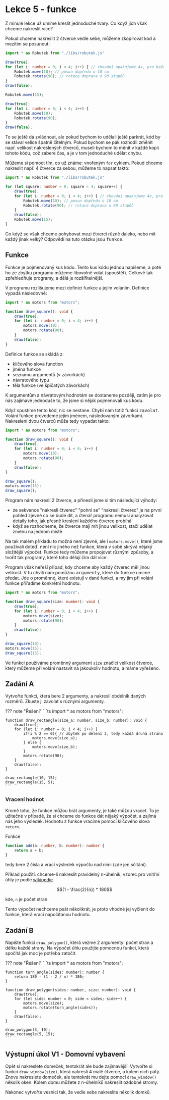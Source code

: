 # Lekce 5 - funkce

Z minulé lekce už umíme kreslit jednoduché tvary. Co když jich však chceme nakreslit více?

Pokud chceme nakreslit 2 čtverce vedle sebe, můžeme zkopírovat kód a mezitím se posunout:

```ts
import * as Robutek from "./libs/robutek.js"

draw(true);
for (let i: number = 0; i < 4; i++) { // chování opakujeme 4x, pro každou stěnu čtverce
    Robutek.move(10); // posun dopředu o 10 cm
    Robutek.rotate(90); // rotace doprava o 90 stupňů
}
draw(false);

Robutek.move(15);

draw(true);
for (let i: number = 0; i < 4; i++) {
    Robutek.move(10);
    Robutek.rotate(90);
}
draw(false);
``` 

To se ještě dá zvládnout, ale pokud bychom to udělali ještě párkrát, kód by se stával velice špatně čitelným.
Pokud bychom se pak rozhodli změnit např. velikost nakreslených čtverců, museli bychom to měnit v každé kopii tohoto kódu, což zabere čas, a je v tom jednoduché udělat chybu.

Můžeme si pomoct tím, co už známe: vnořeným `for` cyklem. Pokud chceme nakreslit např. 4 čtverce za sebou, můžeme to napsat takto:

```ts
import * as Robutek from "./libs/robutek.js"

for (let square: number = 0; square < 4; square++) {
    draw(true);
    for (let i: number = 0; i < 4; i++) { // chování opakujeme 4x, pro každou stěnu čtverce
        Robutek.move(10); // posun dopředu o 10 cm
        Robutek.rotate(90); // rotace doprava o 90 stupňů
    }
    draw(false);
    Robutek.move(15);
}

```

Co když se však chceme pohybovat mezi čtverci různě daleko, nebo mít každý jinak velký? Odpovědí na tuto otázku jsou <tt>funkce</tt>.

## Funkce

Funkce je pojmenovaný kus kódu. Tento kus kódu jednou napíšeme, a poté ho ze zbytku programu můžeme libovolně volat (spouštět). Celkově tak zpřehledňuje programy, a dělá je rozšířitelnější.

V programu rozlišujeme mezi definicí funkce a jejím voláním. Definice vypadá následovně:

```ts
import * as motors from "motors";

function draw_square(): void {
    draw(true);
    for (let i: number = 0; i < 4; i++) {
        motors.move(10);
        motors.rotate(90);
    }
    draw(false);
}
```

Definice funkce se skládá z:
- klíčového slova function
- jména funkce
- seznamu argumentů (v závorkách)
- návratového typu
- těla funkce (ve špičatých závorkách)

K argumentům a návratovým hodnotám se dostaneme později, zatím je pro nás zajímavé jednoduše to, že jsme si nějak pojmenovali kus kódu.

Když spustíme tento kód, nic se nestane. Chybí nám totiž funkci <tt>zavolat</tt>. Volání funkce provedeme jejím jménem, následovaným závorkami. Nakreslení dvou čtverců může tedy vypadat takto:

```ts
import * as motors from "motors";

function draw_square(): void {
    draw(true);
    for (let i: number = 0; i < 4; i++) {
        motors.move(10);
        motors.rotate(90);
    }
    draw(false);
}

draw_square();
motors.move(15);
draw_square();
```

Program nám nakreslí 2 čtverce, a přinesli jsme si tím následující výhody:
- ze sekvence "nakresli čtverec" "pohni se" "nakresli čtverec" je na první pohled zjevné co se bude dít, a čtenář programu nemusí analyzovat detaily toho, jak přesně kreslení každého čtverce probíhá
- když se rozhodneme, že čtverce mají mít jinou velikost, stačí udělat změnu na jednom místě

Na tak malém příkladu to možná není zjevné, ale i `motors.move()`, které jsme používali doteď, není nic jiného než funkce, která v sobě skrývá nějaký složitější výpočet. Funkce tedy můžeme propojovat různými způsoby, a tvořit tak programy, které toho dělají čím dál více.

Program však neřeší případ, kdy chceme aby každý čtverec měl jinou velikost. V tu chvíli nám pomůžou <tt>argumenty</tt>, které do funkce umíme předat. Jde o proměnné, které existují v dané funkci, a my jim při volání funkce přiřadíme konkrétní hodnotu.

```ts
import * as motors from "motors";

function draw_square(size: number): void {
    draw(true);
    for (let i: number = 0; i < 4; i++) {
        motors.move(size);
        motors.rotate(90);
    }
    draw(false);
}

draw_square(10);
motors.move(15);
draw_square(15);
```

Ve funkci používáme proměnný argument `size` značící velikost čtverce, který můžeme při volání nastavit na jakoukoliv hodnotu, a máme vyřešeno.

## Zadání A

Vytvořte funkci, která bere 2 argumenty, a nakreslí obdélník daných rozměrů. Zkuste ji zavolat s rúznými argumenty.

??? note "Řešení"
    ```ts
    import * as motors from "motors";

    function draw_rectangle(size_a: number, size_b: number): void {
        draw(true);
        for (let i: number = 0; i < 4; i++) {
            if(i % 2 == 0){ // zbytek po dělení 2, tedy každá druhá strana
                motors.move(size_a);
            } else {
                motors.move(size_b);
            }
            motors.rotate(90);
        }
        draw(false);
    }

    draw_rectangle(10, 15);
    draw_rectangle(15, 5);
    ```

### Vracení hodnot

Kromě toho, že funkce můžou brát argumenty, je také můžou vracet. To je užitečné v případě, že si chceme do funkce dát nějaký výpočet, a zajímá nás jeho výsledek. Hodnotu z funkce vracíme pomocí klíčového slova `return`.

Funkce 
```ts
function add(a: number, b: number): number {
    return a + b;
}
```
tedy bere 2 čísla a vrací výsledek výpočtu nad nimi (zde jen sčítání).

Příklad použití: chceme-li nakreslit pravidelný n-úhelník, vzorec pro vnitřní úhly je podle [wikipedie](https://cs.wikipedia.org/wiki/Pravideln%C3%BD_mnoho%C3%BAheln%C3%ADk)

$$(1 - \frac{2}{n}) * 180$$

kde, `n` je počet stran.

Tento výpočet nechceme psát několikrát, je proto vhodné jej vyčlenit do funkce, která vrací napočítanou hodnotu.

## Zadání B

Napište funkci `draw_polygon()`, která vezme 2 argumenty: počet stran a délku každé strany. Na výpočet úhlu použijte pomocnou funkci, která spočítá jak moc je potřeba zatočit.

??? note "Řešení"
    ```ts
    import * as motors from "motors";

    function turn_angle(sides: number): number {
        return 180 - (1 - 2 / n) * 180;
    }
    
    function draw_polygon(sides: number, size: number): void {
        draw(true);
        for (let side: number = 0; side < sides; side++) {
            motors.move(size);
            motors.rotate(turn_angle(sides));
        }
        draw(false);
    }

    draw_polygon(3, 10);
    draw_rectangle(5, 15);
    ```


## Výstupní úkol V1 - Domovní vybavení

Opět si nakreslete domeček, tentokrát ale bude zajímavější.
Vytvořte si funkci `draw_window(size)`, která nakreslí 4 malě čtverce, a kolem nich pátý.
Znovu nakreslete domeček, ale tentokrát mu dejte pomocí `draw_window()` několik oken. Kolem domu můžete z n-úhelníků nakreslit ozdobné stromy.

Nakonec vytvořte vesnici tak, že vedle sebe nakreslíte několik domků.



